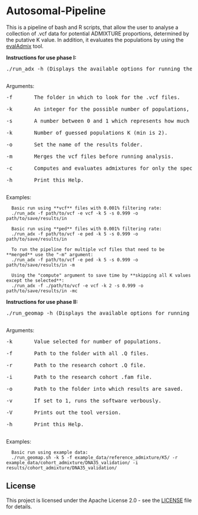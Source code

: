 # Autosomal-Pipeline

This is a pipeline of bash and R scripts, that allow the user to analyse a collection of .vcf data for potential ADMIXTURE proportions, determined by the putative K value. In addition, it evaluates the populations by using the [evalAdmix](https://github.com/GenisGE/evalAdmix) tool. 

**Instructions for use phase I:**

<pre>
./run_adx -h (Displays the available options for running the pipeline) <br>
</pre>

Arguments:
<pre>
-f       The folder in which to look for the .vcf files. <br>
-k       An integer for the possible number of populations, minimum 2. <br>
-s       A number between 0 and 1 which represents how much the SNV mutations are filtered. <br>
-k       Number of guessed populations K (min is 2). <br>
-o       Set the name of the results folder. <br>
-m       Merges the vcf files before running analysis. <br>
-c       Computes and evaluates admixtures for only the specified integer. <br>
-h       Print this Help. <br>
</pre>


Examples:
```
  Basic run using **vcf** files with 0.001% filtering rate:
  ./run_adx -f path/to/vcf -e vcf -k 5 -s 0.999 -o path/to/save/results/in 

  Basic run using **ped** files with 0.001% filtering rate:
  ./run_adx -f path/to/vcf -e ped -k 5 -s 0.999 -o path/to/save/results/in

  To run the pipeline for multiple vcf files that need to be **merged** use the "-m" argument:
  ./run_adx -f path/to/vcf -e ped -k 5 -s 0.999 -o path/to/save/results/in -m
  
  Using the "compute" argument to save time by **skipping all K values except the selected**:
  ./run_adx -f ./path/to/vcf -e vcf -k 2 -s 0.999 -o path/to/save/results/in -mc
```

**Instructions for use phase II:**

<pre>
./run_geomap -h (Displays the available options for running the pipeline) <br>
</pre>

Arguments:
<pre>
-k       Value selected for number of populations. <br>
-f       Path to the folder with all .Q files. <br>
-r       Path to the research cohort .Q file. <br>
-i       Path to the research cohort .fam file. <br>
-o       Path to the folder into which results are saved. <br>
-v       If set to 1, runs the software verbously. <br>
-V       Prints out the tool version. <br>
-h       Print this Help. <br>
</pre>


Examples:
```
  Basic run using example data:
  ./run_geomap.sh -k 5 -f example_data/reference_admixture/K5/ -r example_data/cohort_admixture/DNA35_validation/ -i results/cohort_admixture/DNA35_validation/
```

## License

This project is licensed under the Apache License 2.0 - see the [LICENSE](LICENSE) file for details.

